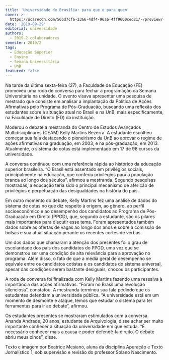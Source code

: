 ```yaml
---
title: 'Universidade de Brasília: para que e para quem'
cover: >-
  https://ucarecdn.com/56bd7cf6-2366-4df4-96a6-4ff9660ced21/-/preview/-/enhance/20/-/sharp/3/
date: '2019-09-29'
editorial: universidade
authors:
  - 2019-2-colaboradores
semester: 2019/2
tags:
  - Educação Superior
  - Ensino
  - Semana Universitária
  - UnB
featured: false
---
```

Na tarde da última sexta-feira (27), a Faculdade de Educação (FE) promoveu uma roda de conversa para fechar a programação da Semana Universitária na unidade. O evento visava apresentar uma pesquisa de mestrado que consiste em analisar a implantação da Política de Ações Afirmativas pelo Programa de Pós-Graduacão, buscando uma reflexão dos estudantes sobre a situação atual no Brasil e na UnB, mais especificamente, na Faculdade de Direito (FD) da instituição.

Moderou o debate a mestranda do Centro de Estudos Avançados Multidisciplinares (CEAM) Kelly Martins Bezerra. A estudante escolheu começar sua fala destacando o pioneirismo da UnB ao aprovar o regime de ações afirmativas na graduação, em 2003, e na pós-graduação, em 2013. Atualmente, o sistema de cotas está implementado em 17 de 98 cursos da universidade.

A conversa continuou com uma referência rápida ao histórico da educação superior brasileira.  “O Brasil está assentado em privilégios sociais, principalmente na educação, que conferiu privilégios para a população branca ao longo dos séculos”, afirmou a mestranda. Segundo pesquisas mostradas, a educação teria sido o principal mecanismo de aferição de privilégios e perpetuação das desigualdades na história do país.

Em outro momento do debate, Kelly Martins fez uma análise de dados do sistema de cotas no que diz respeito à origem, ao gênero, ao perfil socioeconômico e ao desempenho dos candidatos ao Programa de Pós-Graduação em Direito (PPGD), que, segundo a estudante, são os pilares mais importantes para discutir esse tema. Foram apresentados também dados sobre as ofertas de vagas ao longo dos anos e sobre a comissão de bolsas e sua atual situação perante os recentes cortes de verbas.

Um dos dados que chamaram a atenção dos presentes foi o grau de escolaridade dos pais dos candidatos do PPGD, uma vez que se demonstrou ser uma condição de alta relevância para a aprovação no programa. Além disso, o fato de que a média geral de desempenho se equivale entre os candidatos cotistas e os candidatos do sistema universal, apesar das condições serem bastante desiguais, chocou os participantes.

A roda de conversa foi finalizada com Kelly Martins fazendo uma ressalva à importância das ações afirmativas. “Foram no Brasil uma revolução silenciosa”, constatou. A mestranda terminou sua fala pedindo que os estudantes defendam a universidade pública. “A universidade está em um momento de desmonte e ataque, temos que estudar o sistema para ter ferramentas para ir ao debate”, afirmou.

Os estudantes presentes se mostraram estimulados com a conversa. Ananda Andrade, 20 anos, estudante de Arquivologia, disse achar ser muito importante conhecer a situação da universidade em que estuda. “É necessário conhecer mais a causa e poder defendê-la direito. O debate abriu meus olhos”, disse.



Texto e imagem por Beatrice Mesiano, aluna da disciplina Apuração e Texto Jornalístico 1, sob supervisão e revisão do professor Solano Nascimento.
